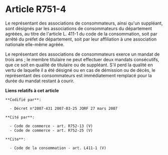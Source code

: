 # Article R751-4

Le représentant des associations de consommateurs, ainsi qu'un suppléant, sont désignés par les associations de consommateurs
du département agréées, au titre de l'article L. 411-1 du code de la consommation, soit par arrêté du préfet de département,
soit par leur affiliation à une association nationale elle-même agréée.

Le représentant des associations de consommateurs exerce un mandat de trois ans ; le membre titulaire ne peut effectuer deux
mandats consécutifs, que ce soit en qualité de titulaire ou de suppléant. S'il perd la qualité en vertu de laquelle il a été
désigné ou en cas de démission ou de décès, le représentant des consommateurs est immédiatement remplacé pour la durée du
mandat restant à courir.

**Liens relatifs à cet article**

	**Codifié par**:

	  - Décret n°2007-431 2007-03-25 JORF 27 mars 2007

	**Cité par**:

	  - Code de commerce - art. R752-13 (V)
	  - Code de commerce - art. R752-25 (V)

	**Cite**:

	  - Code de la consommation - art. L411-1 (V)
